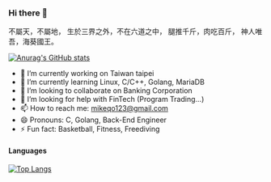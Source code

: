 ### Hi there 👋

不屬天，不屬地， 生於三界之外，不在六道之中， 腿推千斤，肉吃百斤， 神人唯吾，海葵國王。

[![Anurag's GitHub stats](https://github-readme-stats.vercel.app/api?username=mikeqoo1&count_private=true&show_icons=true&theme=graywhite)](https://github.com/anuraghazra/github-readme-stats)

- 🔭 I’m currently working on Taiwan taipei
- 🌱 I’m currently learning Linux, C/C++, Golang, MariaDB
- 👯 I’m looking to collaborate on Banking Corporation
- 🤔 I’m looking for help with FinTech (Program Trading...)
- 📫 How to reach me: <mikeqo123@gmail.com>
- 😄 Pronouns: C, Golang, Back-End Engineer
- ⚡ Fun fact: Basketball, Fitness, Freediving

#### Languages

[![Top Langs](https://github-readme-stats.vercel.app/api/top-langs/?username=mikeqoo1)](https://github.com/anuraghazra/github-readme-stats)


